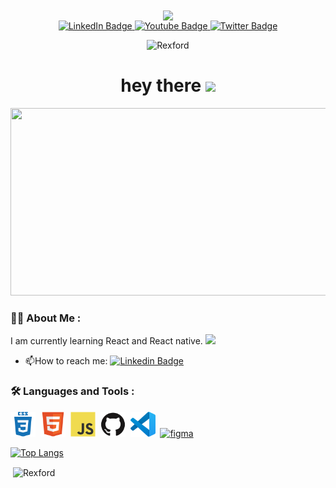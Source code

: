 <div id="header" align="center">
  <img src="https://media.giphy.com/media/smGCEo5zsAXtK4bqAT/giphy.gif" width="150" align="center"/>
</div>

<div id="badges" align="center">
  <a href="https://www.linkedin.com/in/rexford-brefo/L">
    <img src="https://img.shields.io/badge/LinkedIn-blue?style=for-the-badge&logo=linkedin&logoColor=white" alt="LinkedIn Badge"/>
  </a>
  <a href="https://www.youtube.com/channel/UCer-_1-ipEtKOo_RJh6YTMQ">
    <img src="https://img.shields.io/badge/YouTube-red?style=for-the-badge&logo=youtube&logoColor=white" alt="Youtube Badge"/>
  </a>
  <a href="https://twitter.com/_coolrex">
    <img src="https://img.shields.io/badge/Twitter-blue?style=for-the-badge&logo=twitter&logoColor=white" alt="Twitter Badge"/>
  </a>
</div>
<div align="center">
<p align="center"> <img src="https://komarev.com/ghpvc/?username=cool-rex&label=Profile%20views&color=0e75b6&style=flat" alt="Rexford" /> </p>
  </div>
  <h1 align="center">
  hey there
  <img src="https://media.giphy.com/media/hvRJCLFzcasrR4ia7z/giphy.gif" width="30px"/>
</h1>
<div align="center">
  <img src="https://media.giphy.com/media/dWesBcTLavkZuG35MI/giphy.gif" width="600" height="300"/>
</div>

### :woman_technologist: About Me :

I am currently learning React and React native. <img src="https://media.giphy.com/media/WUlplcMpOCEmTGBtBW/giphy.gif" width="30">

- :mailbox:How to reach me: [![Linkedin Badge](https://img.shields.io/badge/-kakbar-blue?style=flat&logo=Linkedin&logoColor=white)](https://www.linkedin.com/in/rexford-brefo/L)



### :hammer_and_wrench: Languages and Tools :
<div>
 <img src="https://github.com/devicons/devicon/blob/master/icons/css3/css3-plain-wordmark.svg"  title="CSS3" alt="CSS" width="40" height="40"/>&nbsp;
  <img src="https://github.com/devicons/devicon/blob/master/icons/html5/html5-original.svg" title="HTML5" alt="HTML" width="40" height="40"/>&nbsp;
  <img src="https://github.com/devicons/devicon/blob/master/icons/javascript/javascript-original.svg" title="JavaScript" alt="JavaScript" width="40" height="40"/>&nbsp;
  <img src=https://github.com/devicons/devicon/blob/master/icons/github/github-original.svg title="Github" alt="Github" width="40" height="40"/>&nbsp;
  <img src=https://github.com/devicons/devicon/blob/master/icons/vscode/vscode-original.svg title="Vscode" alt="VScode" width="40" height="40"/>&nbsp;
   <a href="https://www.figma.com/" target="_blank" rel="noreferrer"> <img src="https://www.vectorlogo.zone/logos/figma/figma-icon.svg" alt="figma" width="40" height="40"/> </a> 
 </div>

[![Top Langs](https://github-readme-stats.vercel.app/api/top-langs/?username=cool-rex&layout=compact&theme=vision-friendly-dark)](https://github.com/anuraghazra/github-readme-stats)
 <p>&nbsp;<img align="center" src="https://github-readme-stats.vercel.app/api?username=cool-rex&show_icons=true&locale=en" alt="Rexford" /></p>



